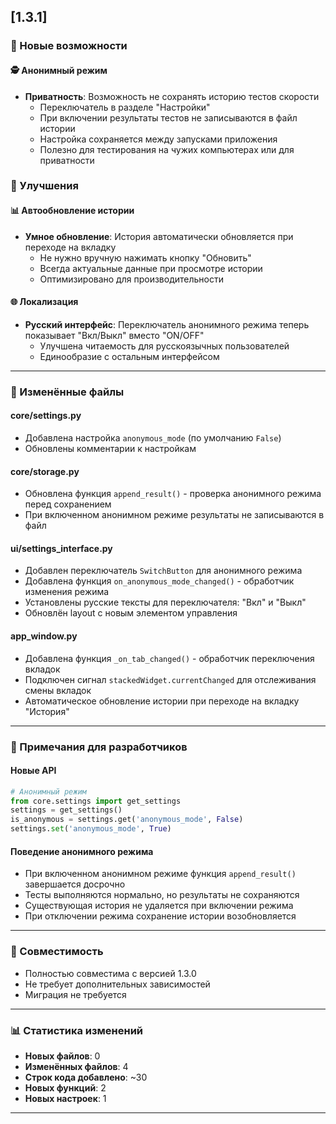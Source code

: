 ## [1.3.1]

### 🎉 Новые возможности

#### 🕵️ Анонимный режим
- **Приватность**: Возможность не сохранять историю тестов скорости
  - Переключатель в разделе "Настройки"
  - При включении результаты тестов не записываются в файл истории
  - Настройка сохраняется между запусками приложения
  - Полезно для тестирования на чужих компьютерах или для приватности

### 🔄 Улучшения

#### 📊 Автообновление истории
- **Умное обновление**: История автоматически обновляется при переходе на вкладку
  - Не нужно вручную нажимать кнопку "Обновить"
  - Всегда актуальные данные при просмотре истории
  - Оптимизировано для производительности

#### 🌐 Локализация
- **Русский интерфейс**: Переключатель анонимного режима теперь показывает "Вкл/Выкл" вместо "ON/OFF"
  - Улучшена читаемость для русскоязычных пользователей
  - Единообразие с остальным интерфейсом

---

### 🔄 Изменённые файлы

#### core/settings.py
- Добавлена настройка `anonymous_mode` (по умолчанию `False`)
- Обновлены комментарии к настройкам

#### core/storage.py
- Обновлена функция `append_result()` - проверка анонимного режима перед сохранением
- При включенном анонимном режиме результаты не записываются в файл

#### ui/settings_interface.py
- Добавлен переключатель `SwitchButton` для анонимного режима
- Добавлена функция `on_anonymous_mode_changed()` - обработчик изменения режима
- Установлены русские тексты для переключателя: "Вкл" и "Выкл"
- Обновлён layout с новым элементом управления

#### app_window.py
- Добавлена функция `_on_tab_changed()` - обработчик переключения вкладок
- Подключен сигнал `stackedWidget.currentChanged` для отслеживания смены вкладок
- Автоматическое обновление истории при переходе на вкладку "История"

---

### 📝 Примечания для разработчиков

#### Новые API

```python
# Анонимный режим
from core.settings import get_settings
settings = get_settings()
is_anonymous = settings.get('anonymous_mode', False)
settings.set('anonymous_mode', True)
```

#### Поведение анонимного режима

- При включенном анонимном режиме функция `append_result()` завершается досрочно
- Тесты выполняются нормально, но результаты не сохраняются
- Существующая история не удаляется при включении режима
- При отключении режима сохранение истории возобновляется

---

### 🎯 Совместимость

- Полностью совместима с версией 1.3.0
- Не требует дополнительных зависимостей
- Миграция не требуется

---

### 📊 Статистика изменений

- **Новых файлов**: 0
- **Изменённых файлов**: 4
- **Строк кода добавлено**: ~30
- **Новых функций**: 2
- **Новых настроек**: 1

---